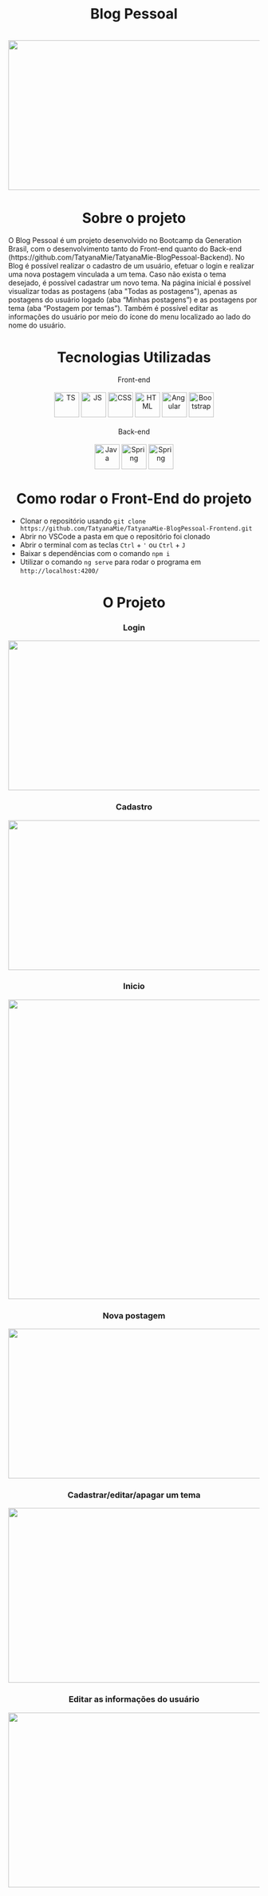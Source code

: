 <div align="center">

# Blog Pessoal
<br>
<img height="300 px" width= "750px" src= "https://user-images.githubusercontent.com/95664189/158499036-e6d2e6e9-8700-4c75-8d12-92ae431cc57f.png" >
</div>

<div align="center">
  
# Sobre o projeto
  
</div>
O Blog Pessoal é um projeto desenvolvido no Bootcamp da Generation Brasil, com o desenvolvimento tanto do Front-end quanto do Back-end (https://github.com/TatyanaMie/TatyanaMie-BlogPessoal-Backend).
No Blog é possível realizar o cadastro de um usuário, efetuar o login e realizar uma nova postagem vinculada a um tema.
Caso não exista o tema desejado, é possível cadastrar um novo tema. 
Na página inicial é possível visualizar todas as postagens (aba "Todas as postagens"), apenas as postagens do usuário logado (aba “Minhas postagens”) e as postagens por tema (aba “Postagem por temas”). 
Também é possível editar as informações do usuário por meio do ícone do menu localizado ao lado do nome do usuário.



<div align="center">
  
# Tecnologias Utilizadas
  
</div>

<div align="center"> Front-end </div>

<div style="display: inline_block" align="center"><br>
<img alt="TS" height="50" width="50" src="https://cdn.jsdelivr.net/gh/devicons/devicon/icons/typescript/typescript-plain.svg" />
<img alt="JS" height="50" width="50" src="https://cdn.jsdelivr.net/gh/devicons/devicon/icons/javascript/javascript-plain.svg" />
<img  alt="CSS" height="50" width="50"  src="https://cdn.jsdelivr.net/gh/devicons/devicon/icons/css3/css3-plain.svg" />
<img alt="HTML" height="50" width="50" src="https://cdn.jsdelivr.net/gh/devicons/devicon/icons/html5/html5-plain.svg" />
<img alt="Angular" height="50" width="50" src="https://cdn.jsdelivr.net/gh/devicons/devicon/icons/angularjs/angularjs-plain.svg" />
<img alt="Bootstrap" height="50" width="50" src="https://cdn.jsdelivr.net/gh/devicons/devicon/icons/bootstrap/bootstrap-plain.svg" />
</div>
<br>
<div align="center"> Back-end </div>
<div style="display: inline_block" align="center"><br>
<img alt="Java" height="50" width="50" src="https://cdn.jsdelivr.net/gh/devicons/devicon/icons/java/java-plain-wordmark.svg" />
<img alt="Spring" height="50" width="50" src="https://cdn.jsdelivr.net/gh/devicons/devicon/icons/spring/spring-original.svg" />
<img alt="Spring" height="50" width="50"  src="https://cdn.jsdelivr.net/gh/devicons/devicon/icons/mysql/mysql-original.svg" />
</div>

<div align="center">
  
# Como rodar o Front-End do projeto
  
</div>

- Clonar o repositório usando `git clone https://github.com/TatyanaMie/TatyanaMie-BlogPessoal-Frontend.git`
- Abrir no VSCode a pasta em que o repositório foi clonado
- Abrir o terminal com as teclas `Ctrl` + `'` ou `Ctrl` + `J`
- Baixar s dependências com o comando `npm i` 
- Utilizar o comando `ng serve` para rodar o programa em `http://localhost:4200/`

<div align="center">

# O Projeto
  
</div>

<div align="center">
  
### Login

<img height="300 px" width= "700px" src= "https://user-images.githubusercontent.com/95664189/158504885-e960a2ad-0fec-409a-97be-5de23a4db7bf.png" >
  
### Cadastro
<img height="300 px" width= "700px" src= "https://user-images.githubusercontent.com/95664189/158504790-ceff94d6-a95a-471d-b7c8-7d4c49d87a52.png" >
  
### Inicio
<img height="600 px" width= "700px" src= "https://user-images.githubusercontent.com/95664189/158506242-67832991-8478-4e43-9ddb-54fe6c04dbe9.png" >
  
### Nova postagem
<img height="300 px" width= "700px" src= "https://user-images.githubusercontent.com/95664189/158506355-7bf106e1-99b7-4e69-b09c-9cb5850a14f3.png" >
  
### Cadastrar/editar/apagar um tema
<img height="350 px" width= "700px" src= "https://user-images.githubusercontent.com/95664189/158506550-ecfed7d7-d0ac-459f-942f-2212257e9d51.png" >
  
### Editar as informações do usuário
<img height="350 px" width= "700px" src= "https://user-images.githubusercontent.com/95664189/158506821-0d91923c-4c5e-4a1d-922a-af3a409a4871.png" >

</div>



